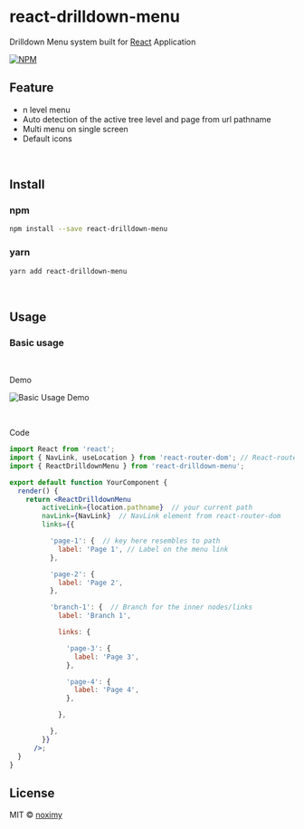 # react-drilldown-menu

Drilldown Menu system built for [React](https://reactjs.org) Application

[![NPM](https://img.shields.io/npm/v/react-drilldown-menu.svg)](https://www.npmjs.com/package/react-drilldown-menu)

## Feature

- n level menu
- Auto detection of the active tree level and page from url pathname
- Multi menu on single screen
- Default icons

<br />

## Install

### npm

```bash
npm install --save react-drilldown-menu
```

### yarn

```bash
yarn add react-drilldown-menu
```

<br />

## Usage

### Basic usage

<br/>

Demo

![Basic Usage Demo](https://raw.githubusercontent.com/noximy/react-drilldown-menu/master/demo-images/drilldown-menu-basic-usage-demo.gif 'Basic usage demo')

<br/>

Code

```jsx
import React from 'react';
import { NavLink, useLocation } from 'react-router-dom'; // React-router-dom is required
import { ReactDrilldownMenu } from 'react-drilldown-menu';

export default function YourComponent {
  render() {
    return <ReactDrilldownMenu
        activeLink={location.pathname}  // your current path
        navLink={NavLink}  // NavLink element from react-router-dom
        links={{

          'page-1': {  // key here resembles to path
            label: 'Page 1', // Label on the menu link
          },

          'page-2': {
            label: 'Page 2',
          },

          'branch-1': {  // Branch for the inner nodes/links
            label: 'Branch 1',

            links: {

              'page-3': {
                label: 'Page 3',
              },

              'page-4': {
                label: 'Page 4',
              },

            },

          },
        }}
      />;
  }
}
```

## License

MIT © [noximy](https://github.com/noximy)
